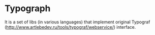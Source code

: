 # Typograph

It is a set of libs (in various languages) that implement original Typograf (http://www.artlebedev.ru/tools/typograf/webservice/) interface.
